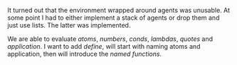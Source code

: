 It turned out that the environment wrapped around agents was unusable. At some point I had to either implement a stack of agents or drop them and just use lists. The latter was implemented.

We are able to evaluate *atoms*, *numbers*, *conds*, *lambdas*, *quotes* and *application*. I want to add *define*, will start with naming atoms and application, then will introduce the *named functions*.